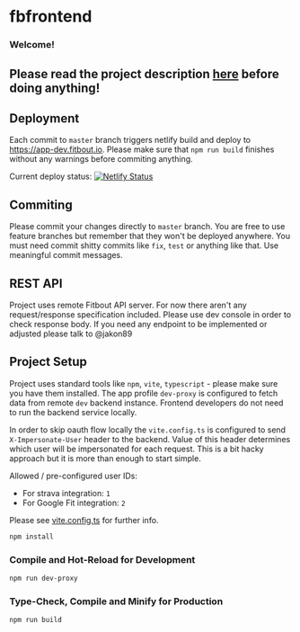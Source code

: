 # fbfrontend

### Welcome!

## Please read the project description [here](https://docs.google.com/document/d/10VTIRfONWTSt6_g2lyqRsWOGg1FzPBYsRbc7NrgUnbQ/edit?usp=sharing) before doing anything!


## Deployment

Each commit to `master` branch triggers netlify build and deploy to https://app-dev.fitbout.io.
Please make sure that `npm run build` finishes without any warnings before commiting anything.

Current deploy status: [![Netlify Status](https://api.netlify.com/api/v1/badges/de16e651-9a6e-4cdd-b9e9-6105c7f28158/deploy-status)](https://app.netlify.com/sites/sensational-hamster-5e174b/deploys)


## Commiting

Please commit your changes directly to `master` branch. You are free to use feature branches but remember that they won't be deployed anywhere.
You must need commit shitty commits like `fix`, `test` or anything like that. Use meaningful commit messages.


## REST API

Project uses remote Fitbout API server. For now there aren't any request/response specification included. Please use dev console in order to check response body. If you need any endpoint to be implemented or adjusted please talk to @jakon89

## Project Setup

Project uses standard tools like `npm`, `vite`, `typescript` - please make sure you have them installed.
The app profile `dev-proxy` is configured to fetch data from remote `dev` backend instance. Frontend developers do not need to run the backend service locally.

In order to skip oauth flow locally the `vite.config.ts` is configured to send `X-Impersonate-User` header to the backend. Value of this header determines which user will be impersonated for each request.
This is a bit hacky approach but it is more than enough to start simple.


Allowed / pre-configured user IDs:
* For strava integration: `1`
* For Google Fit integration: `2`

Please see [vite.config.ts](vite.config.ts) for further info.


```sh
npm install
```

### Compile and Hot-Reload for Development

```sh
npm run dev-proxy
```

### Type-Check, Compile and Minify for Production

```sh
npm run build
```
